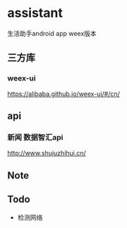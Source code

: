 # assistant
生活助手android app weex版本

## 三方库
### weex-ui
https://alibaba.github.io/weex-ui/#/cn/

## api
### 新闻 数据智汇api
http://www.shujuzhihui.cn/


## Note

## Todo
- 检测网络
 